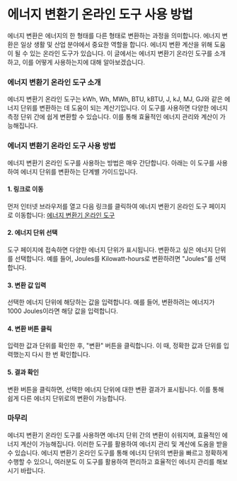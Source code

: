 에너지 변환기 온라인 도구 사용 방법
====================

에너지 변환은 에너지의 한 형태를 다른 형태로 변환하는 과정을 의미합니다. 에너지 변환은 일상 생활 및 산업 분야에서 중요한 역할을 합니다. 에너지 변환 계산을 위해 도움이 될 수 있는 온라인 도구가 있습니다. 이 글에서는 에너지 변환기 온라인 도구를 소개하고, 이를 어떻게 사용하는지에 대해 알아보겠습니다.

### 에너지 변환기 온라인 도구 소개

에너지 변환기 온라인 도구는 kWh, Wh, MWh, BTU, kBTU, J, kJ, MJ, GJ와 같은 에너지 단위를 변환하는 데 도움이 되는 계산기입니다. 이 도구를 사용하면 다양한 에너지 측정 단위 간에 쉽게 변환할 수 있습니다. 이를 통해 효율적인 에너지 관리와 계산이 가능해집니다.

### 에너지 변환기 온라인 도구 사용 방법

에너지 변환기 온라인 도구를 사용하는 방법은 매우 간단합니다. 아래는 이 도구를 사용하여 에너지 단위를 변환하는 단계별 가이드입니다.

#### 1. 링크로 이동

먼저 인터넷 브라우저를 열고 다음 링크를 클릭하여 에너지 변환기 온라인 도구 페이지로 이동합니다: [에너지 변환기 온라인 도구](https://www.onlinecalculatorsfree.com/ko/convert/energy-conversion.html)

#### 2. 에너지 단위 선택

도구 페이지에 접속하면 다양한 에너지 단위가 표시됩니다. 변환하고 싶은 에너지 단위를 선택합니다. 예를 들어, Joules를 Kilowatt-hours로 변환하려면 "Joules"를 선택합니다.

#### 3. 변환 값 입력

선택한 에너지 단위에 해당하는 값을 입력합니다. 예를 들어, 변환하려는 에너지가 1000 Joules이라면 해당 값을 입력합니다.

#### 4. 변환 버튼 클릭

입력한 값과 단위를 확인한 후, "변환" 버튼을 클릭합니다. 이 때, 정확한 값과 단위를 입력했는지 다시 한 번 확인합니다.

#### 5. 결과 확인

변환 버튼을 클릭하면, 선택한 에너지 단위에 대한 변환 결과가 표시됩니다. 이를 통해 쉽게 다른 에너지 단위로의 변환이 가능합니다.

### 마무리

에너지 변환기 온라인 도구를 사용하면 에너지 단위 간의 변환이 쉬워지며, 효율적인 에너지 계산이 가능해집니다. 이러한 도구를 활용하여 에너지 관리 및 계산에 도움을 받을 수 있습니다. 에너지 변환기 온라인 도구를 통해 에너지 단위의 변환을 빠르고 정확하게 수행할 수 있으니, 여러분도 이 도구를 활용하여 편리하고 효율적인 에너지 관리를 해보시기 바랍니다.